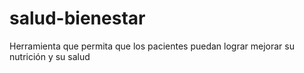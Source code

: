 # salud-bienestar
Herramienta que permita que los pacientes puedan lograr mejorar su nutrición y su salud
